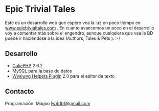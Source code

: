 # Epic Trivial Tales

Este es un desarrollo web que espero vea la luz en poco tiempo en www.epictrivialtales.com . En cuanto avancemos un poco en el desarrollo voy a comentar más sobre el engendro, aunque cualquiera que vea la BD puede ir haciéndose a la idea (Authors, Tales & Pets ). :-)



## Desarrollo

 * [CakePHP](http://cakephp.org/) 2.6.2 
 * [MySQL](http://www.mysql.com/) para la base de datos
 * [Wysiwyg Helpers Plugin](https://github.com/josegonzalez/cakephp-wysiwyg/) 2.0 para el editor de texto

## Contacto
 
 Programación: Magoo lw4dbf@gmail.com
 